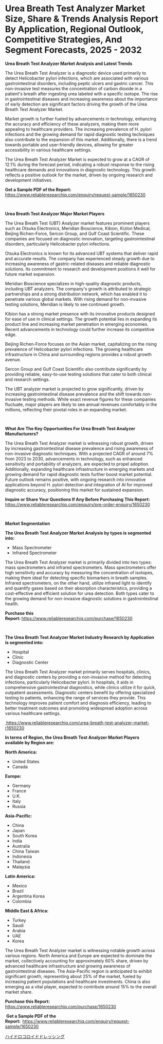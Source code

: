 <p><h1>Urea Breath Test Analyzer Market Size, Share & Trends Analysis Report By Application, Regional Outlook, Competitive Strategies, And Segment Forecasts, 2025 - 2032</h1></p><p><strong>Urea Breath Test Analyzer Market Analysis and Latest Trends</strong></p>
<p><p>The Urea Breath Test Analyzer is a diagnostic device used primarily to detect Helicobacter pylori infections, which are associated with various gastrointestinal disorders, including peptic ulcers and gastric cancer. This non-invasive test measures the concentration of carbon dioxide in a patient's breath after ingesting urea labeled with a specific isotope. The rise in gastrointestinal diseases and increasing awareness about the importance of early detection are significant factors driving the growth of the Urea Breath Test Analyzer Market.</p><p>Market growth is further fueled by advancements in technology, enhancing the accuracy and efficiency of these analyzers, making them more appealing to healthcare providers. The increasing prevalence of H. pylori infections and the growing demand for rapid diagnostic testing techniques also contribute to the expansion of this market. Additionally, there is a trend towards portable and user-friendly devices, allowing for greater accessibility in various healthcare settings.</p><p>The Urea Breath Test Analyzer Market is expected to grow at a CAGR of 12.1% during the forecast period, indicating a robust response to the rising healthcare demands and innovations in diagnostic technology. This growth reflects a positive outlook for the market, driven by ongoing research and development initiatives.</p></p>
<p><strong>Get a Sample PDF of the Report:&nbsp;</strong> <a href="https://www.reliableresearchiq.com/enquiry/request-sample/1650230?utm_campaign=1082&utm_medium=2&utm_source=Github&utm_content=ia&utm_term=17022025&utm_id=urea-breath-test-analyzer">https://www.reliableresearchiq.com/enquiry/request-sample/1650230</a></p>
<p>&nbsp;</p>
<p><strong>Urea Breath Test Analyzer Major Market Players</strong></p>
<p><p>The Urea Breath Test (UBT) Analyzer market features prominent players such as Otsuka Electronics, Meridian Bioscience, Kibion, Kizlon Medical, Beijing Richen-Force, Sercon Group, and Gulf Coast Scientific. These companies are focused on diagnostic innovation, targeting gastrointestinal disorders, particularly Helicobacter pylori infections.</p><p>Otsuka Electronics is known for its advanced UBT systems that deliver rapid and accurate results. The company has experienced steady growth due to increasing awareness of gastric-related diseases and reliable diagnostic solutions. Its commitment to research and development positions it well for future market expansion.</p><p>Meridian Bioscience specializes in high-quality diagnostic products, including UBT analyzers. The company's growth is attributed to strategic partnerships and a strong distribution network, which has enabled it to penetrate various global markets. With rising demand for non-invasive testing solutions, Meridian is likely to see continued growth.</p><p>Kibion has a strong market presence with its innovative products designed for ease of use in clinical settings. The growth potential lies in expanding its product line and increasing market penetration in emerging economies. Recent advancements in technology could further increase its competitive edge.</p><p>Beijing Richen-Force focuses on the Asian market, capitalizing on the rising prevalence of Helicobacter pylori infections. The growing healthcare infrastructure in China and surrounding regions provides a robust growth avenue.</p><p>Sercon Group and Gulf Coast Scientific also contribute significantly by providing reliable, easy-to-use testing solutions that cater to both clinical and research settings.</p><p>The UBT analyzer market is projected to grow significantly, driven by increasing gastrointestinal disease prevalence and the shift towards non-invasive testing methods. While exact revenue figures for these companies fluctuate, major players are likely to see annual revenues comfortably in the millions, reflecting their pivotal roles in an expanding market.</p></p>
<p>&nbsp;</p>
<p><strong>What Are The Key Opportunities For Urea Breath Test Analyzer Manufacturers?</strong></p>
<p><p>The Urea Breath Test Analyzer market is witnessing robust growth, driven by increasing gastrointestinal disease prevalence and rising awareness of non-invasive diagnostic techniques. With a projected CAGR of around 7% from 2023 to 2030, advancements in technology, such as enhanced sensitivity and portability of analyzers, are expected to propel adoption. Additionally, expanding healthcare infrastructure in emerging markets and growing demand for rapid diagnostic tests further boost market potential. Future outlook remains positive, with ongoing research into innovative applications beyond H. pylori detection and integration of AI for improved diagnostic accuracy, positioning this market for sustained expansion.</p></p>
<p><strong>Inquire or Share Your Questions If Any Before Purchasing This Report:</strong> <a href="https://www.reliableresearchiq.com/enquiry/pre-order-enquiry/1650230?utm_campaign=1082&utm_medium=2&utm_source=Github&utm_content=ia&utm_term=17022025&utm_id=urea-breath-test-analyzer">https://www.reliableresearchiq.com/enquiry/pre-order-enquiry/1650230</a></p>
<p>&nbsp;</p>
<p><strong>Market Segmentation</strong></p>
<p><strong>The Urea Breath Test Analyzer Market Analysis by types is segmented into:</strong></p>
<p><ul><li>Mass Spectrometer</li><li>Infrared Spectrometer</li></ul></p>
<p><p>The Urea Breath Test Analyzer market is primarily divided into two types: mass spectrometers and infrared spectrometers. Mass spectrometers offer high sensitivity and accuracy by measuring the concentration of isotopes, making them ideal for detecting specific biomarkers in breath samples. Infrared spectrometers, on the other hand, utilize infrared light to identify and quantify gases based on their absorption characteristics, providing a cost-effective and efficient solution for urea detection. Both types cater to the growing demand for non-invasive diagnostic solutions in gastrointestinal health.</p></p>
<p><strong>Purchase this Report:&nbsp;</strong><a href="https://www.reliableresearchiq.com/purchase/1650230?utm_campaign=1082&utm_medium=2&utm_source=Github&utm_content=ia&utm_term=17022025&utm_id=urea-breath-test-analyzer">https://www.reliableresearchiq.com/purchase/1650230</a></p>
<p>&nbsp;</p>
<p><strong>The Urea Breath Test Analyzer Market Industry Research by Application is segmented into:</strong></p>
<p><ul><li>Hospital</li><li>Clinic</li><li>Diagnostic Center</li></ul></p>
<p><p>The Urea Breath Test Analyzer market primarily serves hospitals, clinics, and diagnostic centers by providing a non-invasive method for detecting infections, particularly Helicobacter pylori. In hospitals, it aids in comprehensive gastrointestinal diagnostics, while clinics utilize it for quick, outpatient assessments. Diagnostic centers benefit by offering specialized testing to patients, enhancing the range of services they provide. This technology improves patient comfort and diagnosis efficiency, leading to better treatment outcomes and promoting widespread adoption across various healthcare settings.</p></p>
<p><a href="https://www.reliableresearchiq.com/urea-breath-test-analyzer-market-r1650230?utm_campaign=1082&utm_medium=2&utm_source=Github&utm_content=ia&utm_term=17022025&utm_id=urea-breath-test-analyzer">&nbsp;https://www.reliableresearchiq.com/urea-breath-test-analyzer-market-r1650230</a></p>
<p><strong>In terms of Region, the Urea Breath Test Analyzer Market Players available by Region are:</strong></p>
<p>
    <p> <strong> North America: </strong>
        <ul>
            <li>United States</li>
            <li>Canada</li>
        </ul>
        </p> 
    <p> <strong> Europe: </strong>
        <ul>
            <li>Germany</li>
            <li>France</li>
            <li>U.K.</li>
            <li>Italy</li>
            <li>Russia</li>
        </ul>
        </p> 
    <p> <strong> Asia-Pacific: </strong>
        <ul>
            <li>China</li>
            <li>Japan</li>
            <li>South Korea</li>
            <li>India</li>
            <li>Australia</li>
            <li>China Taiwan</li>
            <li>Indonesia</li>
            <li>Thailand</li>
            <li>Malaysia</li>
        </ul>
        </p> 
    <p> <strong> Latin America: </strong>
        <ul>
            <li>Mexico</li>
            <li>Brazil</li>
            <li>Argentina Korea</li>
            <li>Colombia</li>
        </ul>
        </p> 
    <p> <strong> Middle East & Africa: </strong>
        <ul>
            <li>Turkey</li>
            <li>Saudi</li>
            <li>Arabia</li>
            <li>UAE</li>
            <li>Korea</li>
        </ul>
    </p>
    </p>
<p><p>The Urea Breath Test Analyzer market is witnessing notable growth across various regions. North America and Europe are expected to dominate the market, collectively accounting for approximately 60% share, driven by advanced healthcare infrastructure and growing awareness of gastrointestinal diseases. The Asia-Pacific region is anticipated to exhibit significant growth, representing about 25% of the market, fueled by increasing patient populations and healthcare investments. China is also emerging as a vital player, expected to contribute around 15% to the overall market share.</p></p>
<p><strong>Purchase this Report: </strong><a href="https://www.reliableresearchiq.com/purchase/1650230?utm_campaign=1082&utm_medium=2&utm_source=Github&utm_content=ia&utm_term=17022025&utm_id=urea-breath-test-analyzer">https://www.reliableresearchiq.com/purchase/1650230</a></p>
<p>&nbsp;<strong>Get a Sample PDF of the Report:&nbsp;&nbsp;</strong><a href="https://www.reliableresearchiq.com/enquiry/request-sample/1650230?utm_campaign=1082&utm_medium=2&utm_source=Github&utm_content=ia&utm_term=17022025&utm_id=urea-breath-test-analyzer">https://www.reliableresearchiq.com/enquiry/request-sample/1650230</a></p>
<p><strong></strong></p>
<p><p><a href="https://github.com/lababdou/Market-Research-Report-List-6/blob/main/260919837288.md?utm_campaign=1082&utm_medium=2&utm_source=Github&utm_content=ia&utm_term=17022025&utm_id=urea-breath-test-analyzer">ハイドロコロイドドレッシング</a></p></p>